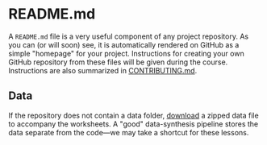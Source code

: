 # README.md

A `README.md` file is a very useful component of any project repository. As you can (or will soon) see, it is automatically rendered on GitHub as a simple "homepage" for your project. Instructions for creating your own GitHub repository from these files will be given during the course. Instructions are also summarized in [CONTRIBUTING.md].

## Data

If the repository does not contain a data folder, [download] a zipped data file to accompany the worksheets. A "good" data-synthesis pipeline stores the data separate from the code&mdash;we may take a shortcut for these lessons.

[download]: https://files.sesync.org/pydio/public/09bb83
[CONTRIBUTING.md]: CONTRIBUTING.md
